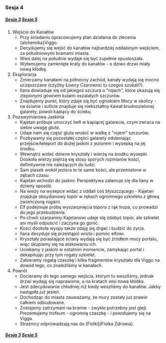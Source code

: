 ### Sesja 4
##### [Sesja 3](#sesja-003) [Sesja 5](#sesja-005)
1. Wejście do Kanałów
    - Przy śniadaniu opracowujemy plan działania do zlecenia {alchemika}Viggo.
    - Decydujemy się wejść do kanałów najbardziej oddalonym wejściem, za południowymi bramami miasta.
    - Wieś dalej na południe wydaje się być zupełnie opustoszała.
    - Wyłamujemy zamknięte kraty do kanałów - o dziwo drzwi miały nową kłódkę.
2. Eksploracja
    - Zmierzamy kanałami na północny zachód, kanały wydają się mocno uczęszczane (czyżby Łowcy Czarownic tu czegoś szukali?).
    - Ilana dowiaduje się od jakiegoś szczura o "rojach", które okazują się zlepionymi gównem kulami oszalałych szczurów.
    - Znajdujemy punkt, który zdaje się być ogniskiem Mocy w okolicy - na ścianie i suficie znajduje się niekształtny kawał brudnozielonej galarety, powoli kapiący do ścieku.
3. Pozawymiarowa Jaskinia
    - Kajetan próbuje umoczyć bełt w kapiącej galarecie, czym zwraca na siebie uwagę *gluta*.
    - Udaje nam się część gluta wrobić w walkę z "rojem" szczurów.
    - Pozbywamy się pozostałej części galarety odsłaniając przejście/teleport do dużej jaskini z jeziorem i wysepką na jej środku. 
    - Wewnątrz widać dziwne kryształy i wierzę na środku wysepki. Dookoła wierzy piętrzą się stosy sporych rozmiarów kości, definitywnie nie należących do ludzi. 
    - Sam piasek wokół jeziora to te same kości, ale przemielone w zębach czasu.
    - Kajetan wchodzi do jaskini. Perspektywa załamuje się  dla Ilany w dziwny sposób.
    - Na wieży na wysepce widać z oddali coś błyszczącego - Kajetan znajduje obsydianowy topór w rękach ogromnego szkieletu z głową zwieńczoną rogami.
    - Elf podejmuje próbę wyszarpnięcia topora z rąk trupa, co prowadzi do jego przebudzenia.
    - Po chwili szarpaniny Kajetanowi udaje się zdobyć topór, ale szkielet ani myśli odpuścić i zaczyna go gonić.
    - Kości dookoła wyspy także zdają się drgać i budzić do życia.
    - Ilana decyduje się przestąpić wrota i pomóc elfowi.
    - Kryształy porastające ściany wydają się być źródłem mocy portalu, więc skupiamy się na atakowaniu ich.
    - Uciekamy z jaskini w ostatnim momencie, zamykając portal i dekapitując przy tym rogaty szkielet.
    - Zabieramy rogatą czaszkę i kilka fragmentów kryształu dla Viggo na dowód tego, co znaleźliśmy w kanałach.
4. Powrót
    - Docieramy do tego samego wejścia, którym tu weszliśmy, jednak drzwi wydają się naprawione, a na kratach wisi nowa kłódka.
    - Jest zdecydowanie chłodniej niż kiedy weszliśmy do kanałów. Jakby nastąpiła już jesień. 
    - Dochodząc do miasta zauważamy, że mury zostały już prawie całkiem odbudowane.
    - Zostajemy zatrzymani na bramie - zwykle potrzebny jest glejt. Prezentujemy trofeum - ogromną czaszkę - i powołujemy się na Vigga.
    - Strażnicy odprowadzają nas do [Fiolki](Fiolka Zdrowia).
##### [Sesja 3](#sesja-003) [Sesja 5](#sesja-005)